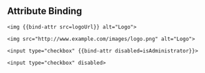 ## Attribute Binding

```
<img {{bind-attr src=logoUrl}} alt="Logo">

<img src="http://www.example.com/images/logo.png" alt="Logo">
```

```
<input type="checkbox" {{bind-attr disabled=isAdministrator}}>

<input type="checkbox" disabled>
```